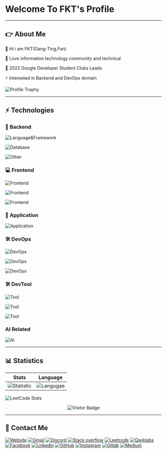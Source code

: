 # Welcome To FKT's Profile

----

## 👉 About Me

🤚 Hi i am FKT(Gang-Ting,Fan)

🎲 Love information technology community and technical

💛 2022 Google Developer Student Clubs Leads

⚡ Interested in Backend and DevOps domain

![Profile Trophy](https://github-profile-trophy.vercel.app/?username=fan9704)

----

## ⚡ Technologies

### 🌟 Backend

![Language&Framework](https://go-skill-icons.vercel.app/api/icons?i=py,fastapi,django,java,spring,nodejs,ts,express,go&theme=dark)

![Database](https://go-skill-icons.vercel.app/api/icons?i=mysql,postgres,redis,firebase,sqlite,elasticsearch,mongodb,sqlserver&theme=dark)

![Other](https://go-skill-icons.vercel.app/api/icons?i=grafana,graphql,prometheus,selenium,hibernate,swagger,grpc,junit,pytest&theme=dark)

### 💻 Frontend

![Frontend](https://go-skill-icons.vercel.app/api/icons?i=vue,angular,npm,yarn,pnpm,bootstrap,electron,vite,vuetify&theme=dark)

![Frontend](https://go-skill-icons.vercel.app/api/icons?i=css,vercel,netlify,chartjs,codepen,githubpages,html,htmx,json&theme=dark)

![Frontend](https://go-skill-icons.vercel.app/api/icons?i=jwt,materialui,javascript,typescript&theme=dark)

### 📱 Application

![Application](https://go-skill-icons.vercel.app/api/icons?i=flutter,dart,firebase,supabase,googleanalytics&theme=dark)

### 🛠️ DevOps

![DevOps](https://go-skill-icons.vercel.app/api/icons?i=docker,kubernetes,githubactions,bash,linux,ubuntu,gcp,terraform,heroku&theme=dark)

![DevOps](https://go-skill-icons.vercel.app/api/icons?i=proxmox,lxc,vmwareworkstation,aws,virtualbox,wsl,bigquery,helm,ansible&theme=dark)

![DevOps](https://go-skill-icons.vercel.app/api/icons?i=tmux,kafka,rabbitmq,debian,htop,cloudflare,ngrok,nginx,kibana&theme=dark)

### 🛠️ DevTool

![Tool](https://go-skill-icons.vercel.app/api/icons?i=vscode,visualstudio,idea,pycharm,webstorm,androidstudio,arduino,postman,sketchup&theme=dark)

![Tool](https://go-skill-icons.vercel.app/api/icons?i=git,github,gitlab,bitbucket,maven,notepadpp,sublime,terminal,figma&theme=dark)

![Tool](https://go-skill-icons.vercel.app/api/icons?i=googleappsscript,opensource,jira,jupyter,kde,sonarqube,miro,gradle&theme=dark)

### AI Related

![AI](https://go-skill-icons.vercel.app/api/icons?i=microsoftcopilot,ollama,huggingface,kaggle,langchain,chatgpt,streamlit,gemini,claude,githubcopilot&theme=dark)

----

## 📊 Statistics

| Stats | Language |
| --- | --- |
| ![Statistic](https://github-readme-stats.vercel.app/api?username=fan9704&count_private=true&show_icons=true&theme=gotham&include_all_commits=true) | ![Langugae](https://github-readme-stats.vercel.app/api/top-langs/?username=fan9704&theme=gotham&layout=compact) |

![LeetCode Stats](https://leetcard.jacoblin.cool/fan9704?theme=light&font=Roboto&ext=heatmap)

<span align="center">

![Visitor Badge](https://visitor-badge.laobi.icu/badge?page_id=fan9704.fan9704)

</span>

----

## 👨 Contact Me

[![Website](https://img.shields.io/badge/website-000000?style=for-the-badge&logo=About.me&logoColor=white)](https://fkt0207.xyz)
[![Gmail](https://img.shields.io/badge/Gmail-D14836?style=for-the-badge&logo=gmail&logoColor=white)](mailto:gangtingfan0207@gmail.com)
[![Discord](https://img.shields.io/badge/Discord-7289DA?style=for-the-badge&logo=discord&logoColor=white)](https://discord.gg/2k7SbzeByJ)
[![Stack overflow](https://img.shields.io/badge/Stackoverflow-FFA116?style=for-the-badge&logo=Stackoverflow&logoColor=white)](https://stackoverflow.com/users/18726758/fkt)
[![Leetcode](https://img.shields.io/badge/-LeetCode-FFA116?style=for-the-badge&logo=LeetCode&logoColor=black)](https://leetcode.com/fan9704/)
[![Qwiklabs](https://img.shields.io/badge/Qwiklabs-EEC70E?style=for-the-badge&logo=Qwiklabs&logoColor=white)](https://www.cloudskillsboost.google/public_profiles/2192f42f-459d-4169-88b5-903944e66697)
[![Facebook](https://img.shields.io/badge/Facebook-1877F2?style=for-the-badge&logo=facebook&logoColor=white)](https://www.facebook.com/tim.frank.969/)
[![Linkedin](https://img.shields.io/badge/LinkedIn-0077B5?style=for-the-badge&logo=linkedin&logoColor=white)](https://www.linkedin.com/in/gang-ting-fan-95885920a/)
[![GitHub](https://img.shields.io/badge/GitHub-100000?style=for-the-badge&logo=github&logoColor=white)](https://github.com/fan9704)
[![Instagram](https://img.shields.io/badge/Instagram-E4405F?style=for-the-badge&logo=instagram&logoColor=white)](https://www.instagram.com/fkt0207/)
[![Gitlab](https://img.shields.io/badge/GitLab-330F63?style=for-the-badge&logo=gitlab&logoColor=white)](https://gitlab.com/fan9704)
[![Medium](https://img.shields.io/badge/Medium-000000?style=for-the-badge&logo=Medium&logoColor=white)](https://medium.com/@cxz123499)

